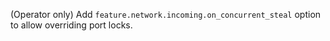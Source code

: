 (Operator only) Add `feature.network.incoming.on_concurrent_steal` option to allow overriding port locks.
